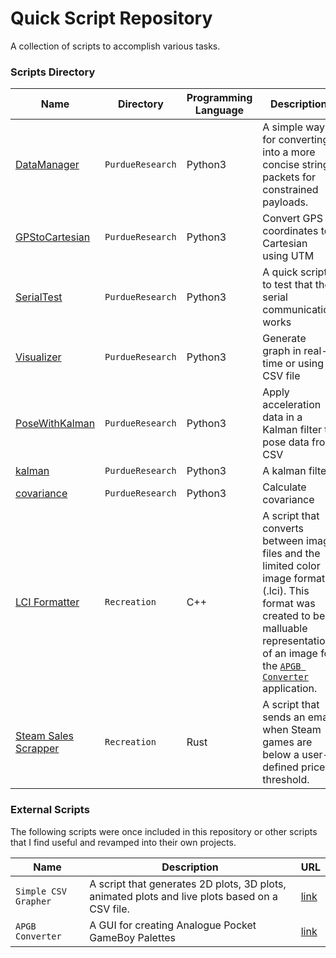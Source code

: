 # Quick Script Repository
A collection of scripts to accomplish various tasks.

### Scripts Directory
| Name | Directory | Programming Language | Description |
|------|-----------|----------------------|-------------|
| [DataManager](/PurdueResearch/DataManager.py) | `PurdueResearch` | Python3 |A simple way for converting into a more concise string packets for constrained payloads.  |
| [GPStoCartesian](/PurdueResearch/GPStoCartesian.py) | `PurdueResearch` | Python3 | Convert GPS coordinates to Cartesian using UTM |
| [SerialTest](/PurdueResearch/SerialTest.py) | `PurdueResearch` | Python3 | A quick script to test that the serial communication works |
| [Visualizer](/PurdueResearch/Visualizer.py) | `PurdueResearch` | Python3 | Generate graph in real-time or using a CSV file |
| [PoseWithKalman](/PurdueResearch/PoseWithKalman.py) | `PurdueResearch` | Python3 | Apply acceleration data in a Kalman filter to pose data from CSV |
| [kalman](/PurdueResearch/kalman2.py) | `PurdueResearch` | Python3 | A kalman filter |
| [covariance](/PurdueResearch/covariance.py) | `PurdueResearch` | Python3 | Calculate covariance |
| [LCI Formatter](https://github.com/KofiAnnan97/quick_scripts/tree/master/Recreation/limited_color_img_format) | `Recreation` | C++ | A script that converts between image files and the limited color image format (.lci). This format was created to be a malluable representation of an image for the [`APGB Converter`](https://github.com/KofiAnnan97/apgb_converter) application. |
| [Steam Sales Scrapper](https://github.com/KofiAnnan97/quick_scripts/tree/master/Recreation/steam_sales_scrapper) | `Recreation` | Rust |A script that sends an email when Steam games are below a user-defined price threshold. |

### External Scripts
The following scripts were once included in this repository or other scripts that I find useful and revamped into their own projects.

| Name | Description | URL |
|------|-------------|-----|
| `Simple CSV Grapher` | A script that generates 2D plots, 3D plots, animated plots and live plots based on a CSV file. | [link](https://github.com/KofiAnnan97/simple_csv_grapher) |
| `APGB Converter` | A GUI for creating Analogue Pocket GameBoy Palettes | [link](https://github.com/KofiAnnan97/apgb_converter)
